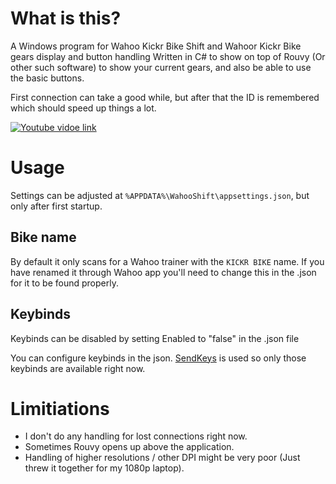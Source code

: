 # What is this?
A Windows program for Wahoo Kickr Bike Shift and Wahoor Kickr Bike gears display and button handling
Written in C# to show on top of Rouvy (Or other such software) to show your current gears, and also be able to use the basic buttons.

First connection can take a good while, but after that the ID is remembered which should speed up things a lot.

[![Youtube vidoe link](https://img.youtube.com/vi/34VhzJVuYRo/0.jpg)](https://youtu.be/34VhzJVuYRo)

# Usage
Settings can be adjusted at `%APPDATA%\WahooShift\appsettings.json`, but only after first startup.


## Bike name
By default it only scans for a Wahoo trainer with the `KICKR BIKE` name. If you have renamed it through Wahoo app you'll need to change this in the .json for it to be found properly. 

## Keybinds
Keybinds can be disabled by setting Enabled to "false" in the .json file

You can configure keybinds in the json. [SendKeys](https://learn.microsoft.com/en-us/dotnet/api/system.windows.forms.sendkeys?view=windowsdesktop-8.0) is used so only those keybinds are available right now.

# Limitiations
* I don't do any handling for lost connections right now. 
* Sometimes Rouvy opens up above the application.
* Handling of higher resolutions / other DPI might be very poor (Just threw it together for my 1080p laptop).

